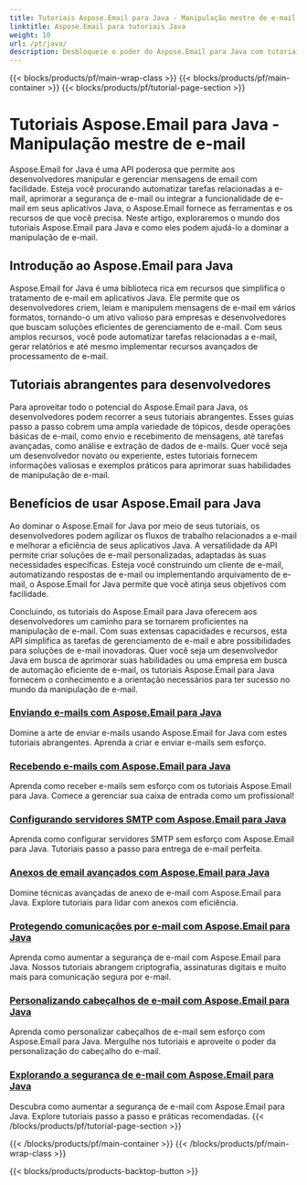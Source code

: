 ```yaml
---
title: Tutoriais Aspose.Email para Java - Manipulação mestre de e-mail
linktitle: Aspose.Email para tutoriais Java
weight: 10
url: /pt/java/
description: Desbloqueie o poder do Aspose.Email para Java com tutoriais abrangentes. Aprenda manipulação, gerenciamento de e-mail e muito mais.
---
```


{{< blocks/products/pf/main-wrap-class >}}
{{< blocks/products/pf/main-container >}}
{{< blocks/products/pf/tutorial-page-section >}}

# Tutoriais Aspose.Email para Java - Manipulação mestre de e-mail


Aspose.Email for Java é uma API poderosa que permite aos desenvolvedores manipular e gerenciar mensagens de email com facilidade. Esteja você procurando automatizar tarefas relacionadas a e-mail, aprimorar a segurança de e-mail ou integrar a funcionalidade de e-mail em seus aplicativos Java, o Aspose.Email fornece as ferramentas e os recursos de que você precisa. Neste artigo, exploraremos o mundo dos tutoriais Aspose.Email para Java e como eles podem ajudá-lo a dominar a manipulação de e-mail.

## Introdução ao Aspose.Email para Java

Aspose.Email for Java é uma biblioteca rica em recursos que simplifica o tratamento de e-mail em aplicativos Java. Ele permite que os desenvolvedores criem, leiam e manipulem mensagens de e-mail em vários formatos, tornando-o um ativo valioso para empresas e desenvolvedores que buscam soluções eficientes de gerenciamento de e-mail. Com seus amplos recursos, você pode automatizar tarefas relacionadas a e-mail, gerar relatórios e até mesmo implementar recursos avançados de processamento de e-mail.

## Tutoriais abrangentes para desenvolvedores

Para aproveitar todo o potencial do Aspose.Email para Java, os desenvolvedores podem recorrer a seus tutoriais abrangentes. Esses guias passo a passo cobrem uma ampla variedade de tópicos, desde operações básicas de e-mail, como envio e recebimento de mensagens, até tarefas avançadas, como análise e extração de dados de e-mails. Quer você seja um desenvolvedor novato ou experiente, estes tutoriais fornecem informações valiosas e exemplos práticos para aprimorar suas habilidades de manipulação de e-mail.

## Benefícios de usar Aspose.Email para Java

Ao dominar o Aspose.Email for Java por meio de seus tutoriais, os desenvolvedores podem agilizar os fluxos de trabalho relacionados a e-mail e melhorar a eficiência de seus aplicativos Java. A versatilidade da API permite criar soluções de e-mail personalizadas, adaptadas às suas necessidades específicas. Esteja você construindo um cliente de e-mail, automatizando respostas de e-mail ou implementando arquivamento de e-mail, o Aspose.Email for Java permite que você atinja seus objetivos com facilidade.

Concluindo, os tutoriais do Aspose.Email para Java oferecem aos desenvolvedores um caminho para se tornarem proficientes na manipulação de e-mail. Com suas extensas capacidades e recursos, esta API simplifica as tarefas de gerenciamento de e-mail e abre possibilidades para soluções de e-mail inovadoras. Quer você seja um desenvolvedor Java em busca de aprimorar suas habilidades ou uma empresa em busca de automação eficiente de e-mail, os tutoriais Aspose.Email para Java fornecem o conhecimento e a orientação necessários para ter sucesso no mundo da manipulação de e-mail.

### [Enviando e-mails com Aspose.Email para Java](./sending-emails/)
Domine a arte de enviar e-mails usando Aspose.Email for Java com estes tutoriais abrangentes. Aprenda a criar e enviar e-mails sem esforço.
### [Recebendo e-mails com Aspose.Email para Java](./receiving-emails/)
Aprenda como receber e-mails sem esforço com os tutoriais Aspose.Email para Java. Comece a gerenciar sua caixa de entrada como um profissional!
### [Configurando servidores SMTP com Aspose.Email para Java](./configuring-smtp-servers/)
Aprenda como configurar servidores SMTP sem esforço com Aspose.Email para Java. Tutoriais passo a passo para entrega de e-mail perfeita.
### [Anexos de email avançados com Aspose.Email para Java](./advanced-email-attachments/)
Domine técnicas avançadas de anexo de e-mail com Aspose.Email para Java. Explore tutoriais para lidar com anexos com eficiência.
### [Protegendo comunicações por e-mail com Aspose.Email para Java](./securing-email-communications/)
Aprenda como aumentar a segurança de e-mail com Aspose.Email para Java. Nossos tutoriais abrangem criptografia, assinaturas digitais e muito mais para comunicação segura por e-mail.
### [Personalizando cabeçalhos de e-mail com Aspose.Email para Java](./customizing-email-headers/)
Aprenda como personalizar cabeçalhos de e-mail sem esforço com Aspose.Email para Java. Mergulhe nos tutoriais e aproveite o poder da personalização do cabeçalho do e-mail.
### [Explorando a segurança de e-mail com Aspose.Email para Java](./exploring-email-security/)
Descubra como aumentar a segurança de e-mail com Aspose.Email para Java. Explore tutoriais passo a passo e práticas recomendadas.
{{< /blocks/products/pf/tutorial-page-section >}}

{{< /blocks/products/pf/main-container >}}
{{< /blocks/products/pf/main-wrap-class >}}

{{< blocks/products/products-backtop-button >}}
